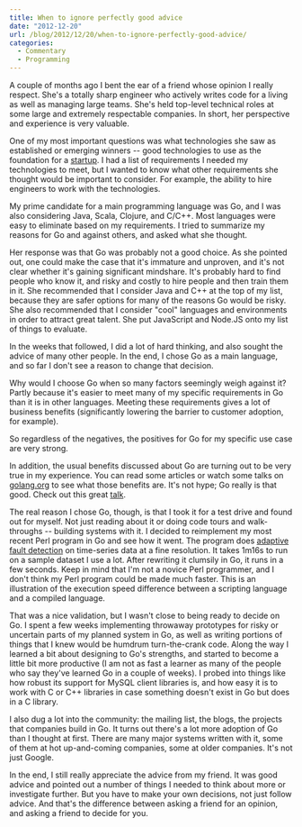 ```yaml
---
title: When to ignore perfectly good advice
date: "2012-12-20"
url: /blog/2012/12/20/when-to-ignore-perfectly-good-advice/
categories:
  - Commentary
  - Programming
---
```

A couple of months ago I bent the ear of a friend whose opinion I really respect. She's a totally sharp engineer who actively writes code for a living as well as managing large teams. She's held top-level technical roles at some large and extremely respectable companies. In short, her perspective and experience is very valuable.

One of my most important questions was what technologies she saw as established or emerging winners -- good technologies to use as the foundation for a [startup][1]. I had a list of requirements I needed my technologies to meet, but I wanted to know what other requirements she thought would be important to consider. For example, the ability to hire engineers to work with the technologies.

My prime candidate for a main programming language was Go, and I was also considering Java, Scala, Clojure, and C/C++. Most languages were easy to eliminate based on my requirements. I tried to summarize my reasons for Go and against others, and asked what she thought.

Her response was that Go was probably not a good choice. As she pointed out, one could make the case that it's immature and unproven, and it's not clear whether it's gaining significant mindshare. It's probably hard to find people who know it, and risky and costly to hire people and then train them in it. She recommended that I consider Java and C++ at the top of my list, because they are safer options for many of the reasons Go would be risky. She also recommended that I consider "cool" languages and environments in order to attract great talent. She put JavaScript and Node.JS onto my list of things to evaluate.

In the weeks that followed, I did a lot of hard thinking, and also sought the advice of many other people. In the end, I chose Go as a main language, and so far I don't see a reason to change that decision.

Why would I choose Go when so many factors seemingly weigh against it? Partly because it's easier to meet many of my specific requirements in Go than it is in other languages. Meeting these requirements gives a lot of business benefits (significantly lowering the barrier to customer adoption, for example).

So regardless of the negatives, the positives for Go for my specific use case are very strong.

In addition, the usual benefits discussed about Go are turning out to be very true in my experience. You can read some articles or watch some talks on [golang.org][2] to see what those benefits are. It's not hype; Go really is that good. Check out this great [talk][3].

The real reason I chose Go, though, is that I took it for a test drive and found out for myself. Not just reading about it or doing code tours and walk-throughs -- building systems with it. I decided to reimplement my most recent Perl program in Go and see how it went. The program does [adaptive fault detection][4] on time-series data at a fine resolution. It takes 1m16s to run on a sample dataset I use a lot. After rewriting it clumsily in Go, it runs in a few seconds. Keep in mind that I'm not a novice Perl programmer, and I don't think my Perl program could be made much faster. This is an illustration of the execution speed difference between a scripting language and a compiled language.

That was a nice validation, but I wasn't close to being ready to decide on Go. I spent a few weeks implementing throwaway prototypes for risky or uncertain parts of my planned system in Go, as well as writing portions of things that I knew would be humdrum turn-the-crank code. Along the way I learned a bit about designing to Go's strengths, and started to become a little bit more productive (I am not as fast a learner as many of the people who say they've learned Go in a couple of weeks). I probed into things like how robust its support for MySQL client libraries is, and how easy it is to work with C or C++ libraries in case something doesn't exist in Go but does in a C library.

I also dug a lot into the community: the mailing list, the blogs, the projects that companies build in Go. It turns out there's a lot more adoption of Go than I thought at first. There are many major systems written with it, some of them at hot up-and-coming companies, some at older companies. It's not just Google.

In the end, I still really appreciate the advice from my friend. It was good advice and pointed out a number of things I needed to think about more or investigate further. But you have to make your own decisions, not just follow advice. And that's the difference between asking a friend for an opinion, and asking a friend to decide for you.

 [1]: http://vividcortex.com
 [2]: http://golang.org/
 [3]: http://vimeo.com/53221560
 [4]: http://www.xaprb.com/blog/2012/10/02/adaptive-fault-detection-in-mysql-servers/
